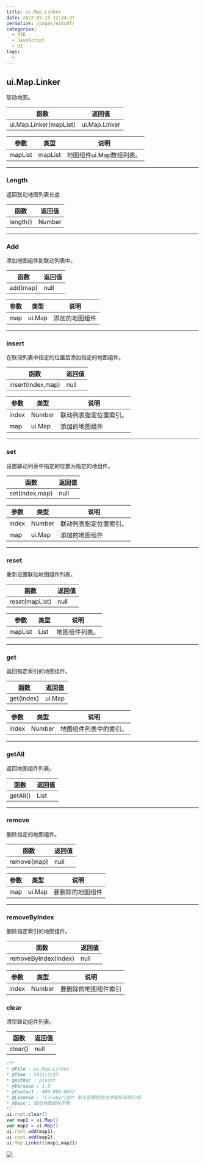 ```yaml
---
title: ui.Map.Linker
date: 2022-05-15 12:34:37
permalink: /pages/e16c0f/
categories:
  - PIE
  - JavaScript
  - UI
tags:
  - 
---
```

## ui.Map.Linker

联动地图。

| 函数                   | 返回值        |
| ---------------------- | ------------- |
| ui.Map.Linker(mapList) | ui.Map.Linker |

| 参数    | 类型    | 说明                     |
| ------- | ------- | ------------------------ |
| mapList | mapList | 地图组件ui.Map数组列表。 |

------

### Length

返回联动地图列表长度

| 函数     | 返回值 |
| -------- | ------ |
| length() | Number |

------

### Add

添加地图组件到联动列表中。

| 函数     | 返回值 |
| -------- | ------ |
| add(map) | null   |

| 参数 | 类型   | 说明           |
| ---- | ------ | -------------- |
| map  | ui.Map | 添加的地图组件 |

------

### insert

在联动列表中指定的位置后添加指定的地图组件。

| 函数              | 返回值 |
| ----------------- | ------ |
| insert(index,map) | null   |

| 参数  | 类型   | 说明                   |
| ----- | ------ | ---------------------- |
| index | Number | 联动列表指定位置索引。 |
| map   | ui.Map | 添加的地图组件         |

------

### set

设置联动列表中指定的位置为指定的地组件。

| 函数           | 返回值 |
| -------------- | ------ |
| set(index,map) | null   |

| 参数  | 类型   | 说明                   |
| ----- | ------ | ---------------------- |
| index | Number | 联动列表指定位置索引。 |
| map   | ui.Map | 添加的地图组件         |

------

### reset

重新设置联动地图组件列表。

| 函数           | 返回值 |
| -------------- | ------ |
| reset(mapList) | null   |

| 参数    | 类型 | 说明           |
| ------- | ---- | -------------- |
| mapList | List | 地图组件列表。 |

------

### get

返回指定索引的地图组件。

| 函数       | 返回值 |
| ---------- | ------ |
| get(index) | ui.Map |

| 参数  | 类型   | 说明                   |
| ----- | ------ | ---------------------- |
| index | Number | 地图组件列表中的索引。 |

------

### getAll

返回地图组件列表。

| 函数     | 返回值 |
| -------- | ------ |
| getAll() | List   |

------

### remove

删除指定的地图组件。

| 函数        | 返回值 |
| ----------- | ------ |
| remove(map) | null   |

| 参数 | 类型   | 说明             |
| ---- | ------ | ---------------- |
| map  | ui.Map | 要删除的地图组件 |

------

### removeByIndex

删除指定索引的地图组件。

| 函数                 | 返回值 |
| -------------------- | ------ |
| removeByIndex(index) | null   |

| 参数  | 类型   | 说明                 |
| ----- | ------ | -------------------- |
| index | Number | 要删除的地图组件索引 |

### clear

清空联动组件列表。

| 函数    | 返回值 |
| ------- | ------ |
| clear() | null   |

```javascript
/**
* @File : ui.Map.Linker
* @Time : 2021/3/23
* @Author : piesat
* @Version : 1.0
* @Contact : 400-890-0662
* @License : (C)Copyright 航天宏图信息技术股份有限公司
* @Desc : 联动地图组件示例
*/
ui.root.clear()
var map1 = ui.Map()
var map2 = ui.Map()
ui.root.add(map1);
ui.root.add(map2);
ui.Map.Linker([map1,map2])


```

![](http://pics.landcover100.com/pics/20222215/6280830819ccf.png)

